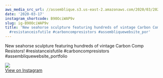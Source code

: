 ```yaml
---
aws_media_src_url: //assemblique.s3.us-east-2.amazonaws.com/2020/03/2020-03-17_01-18-01_UTC.jpg
date: '2020-03-17'
instagram_shortcode: B90OciWAP9v
slug: ig-B90OciWAP9v
title: 'New seahorse sculpture featuring hundreds of vintage Carbon Comp Resistors!
  #resistanceisfutile #carboncompresistors #assembliquewebsite_por'
---
```


New seahorse sculpture featuring hundreds of vintage Carbon Comp Resistors! #resistanceisfutile #carboncompresistors #assembliquewebsite\_portfolio 

![](//assemblique.s3.us-east-2.amazonaws.com/2020/03/2020-03-17_01-18-01_UTC.jpg)   
[View on Instagram](https://www.instagram.com/p/B90OciWAP9v/)
